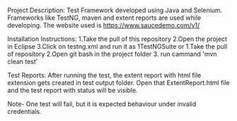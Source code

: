 Project Description: Test Framework developed using Java and Selenium. Frameworks like TestNG, maven and extent reports are used while developing.
                     The website used is https://www.saucedemo.com/v1/


                     
Installation Instructions: 
                           1.Take the pull of this repository
                           2.Open the project in Eclipse
                           3.Click on testng.xml and run it as 1TestNGSuite 
                           or
                           1.Take the pull of repository
                           2.Open git bash in the project folder
                           3. run cammand 'mvn clean test'


                           
Test Reports: After running the test, the extent report with html file extension gets created in test output folder.
              Open that ExtentReport.html file and the test report with status will be visible.




Note- One test will fail, but it is expected behaviour under invalid credentials.
